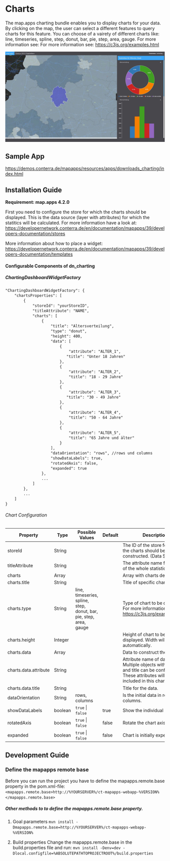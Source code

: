 # Charts

The map.apps charting bundle enables you to display charts for your data. 
By clicking on the map, the user can select a different features to query charts for this feature. You can choose of a vairety of different charts like: line, timeseries, spline, step, donut, bar, pie, step, area, gauge. For more information see: For more information see: https://c3js.org/examples.html

![Screenshot App](https://github.com/conterra/mapapps-charting/blob/master/screenshot.JPG)

Sample App
------------------
https://demos.conterra.de/mapapps/resources/apps/downloads_charting/index.html

Installation Guide
------------------
**Requirement: map.apps 4.2.0**

First you need to configure the store for which the charts should be displayed. This is the data source (layer with attributes) for which the statitics will be calculated.
For more information have a look at:
https://developernetwork.conterra.de/en/documentation/mapapps/39/developers-documentation/stores

More information about how to place a widget:
https://developernetwork.conterra.de/en/documentation/mapapps/39/developers-documentation/templates

#### Configurable Components of dn_charting

##### ChartingDashboardWidgetFactory
```
"ChartingDashboardWidgetFactory": {
    "chartsProperties": [
        {
            "storeId": "yourStoreID",
            "titleAttribute": "NAME",
            "charts": [
                {
                    "title": "Altersverteilung",
                    "type": "donut",
                    "height": 400,
                    "data": [
                        {
                            "attribute": "ALTER_1",
                           "title": "Unter 18 Jahren"
                        },
                        {
                            "attribute": "ALTER_2",
                            "title": "18 - 29 Jahre"
                        },
                        {
                            "attribute": "ALTER_3",
                           "title": "30 - 49 Jahre"
                        },
                        {
                            "attribute": "ALTER_4",
                            "title": "50 - 64 Jahre"
                        },
                        {
                            "attribute": "ALTER_5",
                            "title": "65 Jahre und älter"
                        }
                    ],
                    "dataOrientation": "rows", //rows und columns    
                    "showDataLabels": true,
                    "rotatedAxis": false,
                    "expanded": true
                },
                ...
            ]
        },
        ...
    ]
}
```

###### Chart Configuration
| Property                   | Type    | Possible Values                                                       | Default                     | Description                                                                                                                                                                                                              |
|----------------------------|---------|-----------------------------------------------------------------------|-----------------------------|----------------------------------------------------------------------------------------------------------------------------------------|
| storeId                    | String  |                                                                       |                             | The ID of the store for which the charts should be constructed. (Data Source)                                                          |
| titleAttribute             | String  |                                                                       |                             | The attribute name for the title of the whole statistics section.                                                                       |
| charts                     | Array   |                                                                       |                             | Array with charts definitions.                                                                                                           |
| charts.title               | String  |                                                                       |                             | Title of specific chart.                                                                                                                 |
| charts.type                | String  | line, timeseries, spline, step, donut, bar, pie, step, area, gauge    |                             | Type of chart to be displayed. For more information see: https://c3js.org/examples.html.                                                 |
| charts.height              | Integer |                                                                       |                             | Height of chart to be displayed. Width will be set automatically.                                                                       |
| charts.data                | Array   |                                                                       |                             | Data to construct the chart for.                                                                                                         |
| charts.data.attribute      | String  |                                                                       |                             | Attribute name of data. Multiple objects with attribute and title can be configured. These attributes will be included in this chart |
| charts.data.title          | String  |                                                                       |                             | Title for the data.                                                                                                                     |
| dataOrientation            | String  | rows, columns                                                         |                             | Is the initial data in rows or in columns.                                                                                               |
| showDataLabels             | boolean | ```true``` &#124; ```false```                                         | true                        | Show the individual data label.                                                                                                         |
| rotatedAxis                | boolean | ```true``` &#124; ```false```                                         | false                       | Rotate the chart axis.                                                                                                                   |
| expanded                   | boolean | ```true``` &#124; ```false```                                         | false                       | Chart is initially expended.                                                                                                             |


Development Guide
------------------
### Define the mapapps remote base
Before you can run the project you have to define the mapapps.remote.base property in the pom.xml-file:
`<mapapps.remote.base>http://%YOURSERVER%/ct-mapapps-webapp-%VERSION%</mapapps.remote.base>`

##### Other methods to to define the mapapps.remote.base property.
1. Goal parameters
`mvn install -Dmapapps.remote.base=http://%YOURSERVER%/ct-mapapps-webapp-%VERSION%`

2. Build properties
Change the mapapps.remote.base in the build.properties file and run:
`mvn install -Denv=dev -Dlocal.configfile=%ABSOLUTEPATHTOPROJECTROOT%/build.properties`
